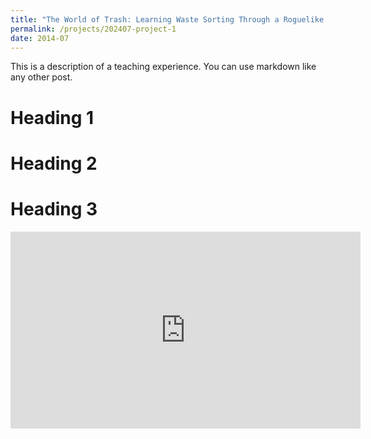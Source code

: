 ```yaml
---
title: "The World of Trash: Learning Waste Sorting Through a Roguelike Game"
permalink: /projects/202407-project-1
date: 2014-07
---
```


This is a description of a teaching experience. You can use markdown like any other post.

Heading 1
======

Heading 2
======

Heading 3
======

<iframe width="560" height="315" src="https://www.youtube.com/embed/hry1Dp9Lasg" frameborder="0" allowfullscreen></iframe>
